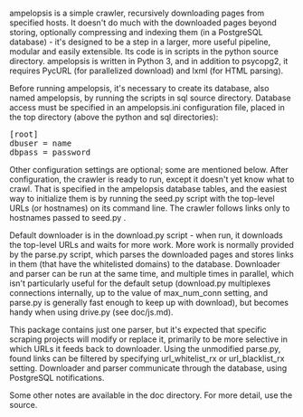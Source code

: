 ampelopsis is a simple crawler, recursively downloading pages from
specified hosts. It doesn't do much with the downloaded pages beyond
storing, optionally compressing and indexing them (in a PostgreSQL
database) - it's designed to be a step in a larger, more useful
pipeline, modular and easily extensible. Its code is in scripts in the
python source directory. ampelopsis is written in Python 3, and in
addition to psycopg2, it requires PycURL (for parallelized download)
and lxml (for HTML parsing).

Before running ampelopsis, it's necessary to create its database, also
named ampelopsis, by running the scripts in sql source directory.
Database access must be specified in an ampelopsis.ini configuration
file, placed in the top directory (above the python and sql
directories):

<pre>
[root]
dbuser = name
dbpass = password
</pre>

Other configuration settings are optional; some are mentioned
below. After configuration, the crawler is ready to run, except it
doesn't yet know what to crawl. That is specified in the ampelopsis
database tables, and the easiest way to initialize them is by running
the seed.py script with the top-level URLs (or hostnames) on its
command line. The crawler follows links only to hostnames passed to
seed.py .

Default downloader is in the download.py script - when run, it
downloads the top-level URLs and waits for more work. More work is
normally provided by the parse.py script, which parses the downloaded
pages and stores links in them (that have the whitelisted domains) to
the database. Downloader and parser can be run at the same time, and
multiple times in parallel, which isn't particularly useful for the
default setup (download.py multiplexes connections internally, up to
the value of max_num_conn setting, and parse.py is generally fast
enough to keep up with download), but becomes handy when using
drive.py (see doc/js.md).

This package contains just one parser, but it's expected that specific
scraping projects will modify or replace it, primarily to be more
selective in which URLs it feeds back to downloader. Using the
unmodified parse.py, found links can be filtered by specifying
url_whitelist_rx or url_blacklist_rx setting. Downloader and parser
communicate through the database, using PostgreSQL notifications.

Some other notes are available in the doc directory. For more detail,
use the source.
